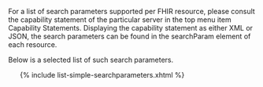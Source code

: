 For a list of search parameters supported per FHIR resource, please consult the capability statement of the particular server 
in the top menu item Capability Statements. Displaying the capability statement as either XML or JSON, the search
parameters can be found in the searchParam element of each resource.

Below is a selected list of such search parameters.

<ul>
{% include list-simple-searchparameters.xhtml %}
</ul>
